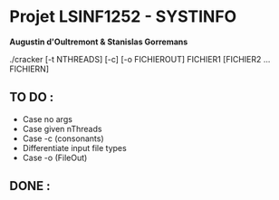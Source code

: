 # Projet LSINF1252 - SYSTINFO
**Augustin d'Oultremont & Stanislas Gorremans**

./cracker [-t NTHREADS] [-c] [-o FICHIEROUT] FICHIER1 [FICHIER2 ... FICHIERN]

## TO DO :
- Case no args
- Case given nThreads
- Case -c (consonants)
- Differentiate input file types
- Case -o (FileOut)

## DONE :